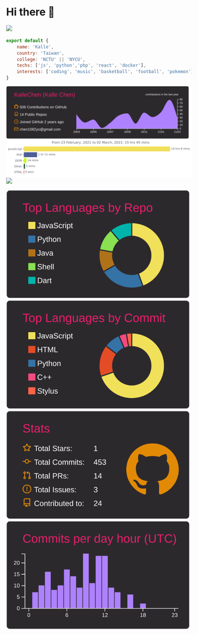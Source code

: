 # Hi there 👋

![](https://komarev.com/ghpvc/?username=kallechen)

```js
export default {
    name: 'Kalle',
    country: 'Taiwan',
    college: 'NCTU' || 'NYCU',
    techs: ['js', 'python','php', 'react', 'docker'],
    interests: ['coding', 'music', 'basketball', 'football', 'pokemon']
}
```
<img width="550" align='left' src='./profile-summary-card-output/monokai/0-profile-details.svg'/>
<img width="550" align='left' src="./images/stat.svg" alt="Alternative Text"/>
<img width="200" src='https://spotify-github-profile.vercel.app/api/view?uid=chen1082yo&cover_image=true&theme=default'/>

[![](./profile-summary-card-output/monokai/1-repos-per-language.svg)](https://github.com/vn7n24fzkq/github-profile-summary-cards) [![](./profile-summary-card-output/monokai/2-most-commit-language.svg)](https://github.com/vn7n24fzkq/github-profile-summary-cards)
[![](./profile-summary-card-output/monokai/3-stats.svg)](https://github.com/vn7n24fzkq/github-profile-summary-cards) [![](./profile-summary-card-output/monokai/4-productive-time.svg)](https://github.com/vn7n24fzkq/github-profile-summary-cards)

